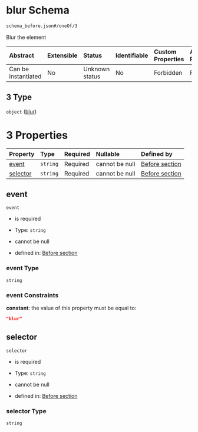 # blur Schema

```txt
schema_before.json#/oneOf/3
```

Blur the element

| Abstract            | Extensible | Status         | Identifiable | Custom Properties | Additional Properties | Access Restrictions | Defined In                                                                        |
| :------------------ | :--------- | :------------- | :----------- | :---------------- | :-------------------- | :------------------ | :-------------------------------------------------------------------------------- |
| Can be instantiated | No         | Unknown status | No           | Forbidden         | Forbidden             | none                | [schema\_before.json\*](../lib/schemas/schema_before.json "open original schema") |

## 3 Type

`object` ([blur](schema_before-oneof-blur.md))

# 3 Properties

| Property              | Type     | Required | Nullable       | Defined by                                                                                                          |
| :-------------------- | :------- | :------- | :------------- | :------------------------------------------------------------------------------------------------------------------ |
| [event](#event)       | `string` | Required | cannot be null | [Before section](schema_before-oneof-blur-properties-event.md "schema_before.json#/oneOf/3/properties/event")       |
| [selector](#selector) | `string` | Required | cannot be null | [Before section](schema_before-oneof-blur-properties-selector.md "schema_before.json#/oneOf/3/properties/selector") |

## event



`event`

*   is required

*   Type: `string`

*   cannot be null

*   defined in: [Before section](schema_before-oneof-blur-properties-event.md "schema_before.json#/oneOf/3/properties/event")

### event Type

`string`

### event Constraints

**constant**: the value of this property must be equal to:

```json
"blur"
```

## selector



`selector`

*   is required

*   Type: `string`

*   cannot be null

*   defined in: [Before section](schema_before-oneof-blur-properties-selector.md "schema_before.json#/oneOf/3/properties/selector")

### selector Type

`string`
